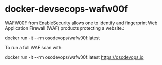 # docker-devsecops-wafw00f
[WAFW00F](https://github.com/EnableSecurity/wafw00f) from EnableSecurity allows one to identify and fingerprint Web Application Firewall (WAF) products protecting a website.:

docker run -it --rm osodevops/wafw00f:latest

To run a full WAF scan with:

docker run -it --rm osodevops/wafw00f:latest https://osodevops.io